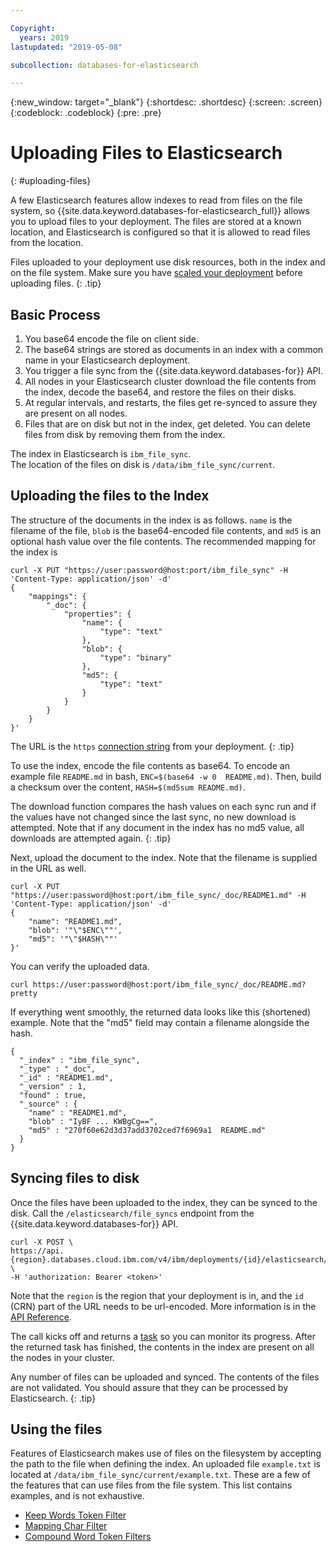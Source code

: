 ```yaml
---

Copyright:
  years: 2019
lastupdated: "2019-05-08"

subcollection: databases-for-elasticsearch

---
```


{:new_window: target="_blank"}
{:shortdesc: .shortdesc}
{:screen: .screen}
{:codeblock: .codeblock}
{:pre: .pre}

# Uploading Files to Elasticsearch 
{: #uploading-files}

A few Elasticsearch features allow indexes to read from files on the file system, so {{site.data.keyword.databases-for-elasticsearch_full}} allows you to upload files to your deployment. The files are
stored at a known location, and Elasticsearch is configured so that it is allowed to read files from the location.

Files uploaded to your deployment use disk resources, both in the index and on the file system. Make sure you have [scaled your deployment](/docs/services/databases-for-elasticsearch?topic=databases-for-elasticsearch-resources-scaling) before uploading files.
{: .tip} 

## Basic Process

1. You base64 encode the file on client side.
2. The base64 strings are stored as documents in an index with a common name in your Elasticsearch deployment.
3. You trigger a file sync from the {{site.data.keyword.databases-for}} API.
4. All nodes in your Elasticsearch cluster download the file contents from the index, decode the base64, and restore the files on their disks.
5. At regular intervals, and restarts, the files get re-synced to assure they are present on all nodes.
6. Files that are on disk but not in the index, get deleted. You can delete files from disk by removing
them from the index.  

The index in Elasticsearch is `ibm_file_sync`.  
The location of the files on disk is `/data/ibm_file_sync/current`.

## Uploading the files to the Index

The structure of the documents in the index is as follows. ``name`` is the filename of the file, `blob` is the base64-encoded file contents, and `md5` is an optional hash value over the file contents. The recommended mapping for the index is
```text
curl -X PUT "https://user:password@host:port/ibm_file_sync" -H 'Content-Type: application/json' -d'
{
    "mappings": {
        "_doc": {
            "properties": {
                "name": {
                    "type": "text"
                },
                "blob": {
                    "type": "binary"
                },
                "md5": {
                    "type": "text"
                }
            }
        }
    }
}'
```
The URL is the `https` [connection string](/docs/services/databases-for-elasticsearch?topic=databases-for-elasticsearch-connection-strings) from your deployment.
{: .tip}

To use the index, encode the file contents as base64. To encode an example file `README.md` in bash, `ENC=$(base64 -w 0  README.md)`. Then, build a checksum over the content, `HASH=$(md5sum README.md)`.

The download function compares the hash values on each sync run and if the values have not changed since the last sync, no new download is attempted.  Note that if any document in the index has no md5 value, all downloads are attempted again.
{: .tip}

Next, upload the document to the index. Note that the filename is supplied in the URL as well.
``` 
curl -X PUT "https://user:password@host:port/ibm_file_sync/_doc/README1.md" -H 'Content-Type: application/json' -d'
{
    "name": "README1.md",
    "blob": '"\"$ENC\""',
    "md5": '"\"$HASH\""'
}'
```

You can verify the uploaded data. 
```
curl https://user:password@host:port/ibm_file_sync/_doc/README.md?pretty
```

If everything went smoothly, the returned data looks like this (shortened) example. Note that the "md5" field may contain a filename alongside the hash.
``` 
{
  "_index" : "ibm_file_sync",
  "_type" : "_doc",
  "_id" : "README1.md",
  "_version" : 1,
  "found" : true,
  "_source" : {
    "name" : "README1.md",
    "blob" : "IyBF ... KWBgCg==",
    "md5" : "270f60e62d3d37add3702ced7f6969a1  README.md"
  }
}
```

## Syncing files to disk

Once the files have been uploaded to the index, they can be synced to the disk. Call the `/elasticsearch/file_syncs` endpoint from the {{site.data.keyword.databases-for}} API.
```
curl -X POST \
https://api.{region}.databases.cloud.ibm.com/v4/ibm/deployments/{id}/elasticsearch/file_syncs \
-H 'authorization: Bearer <token>'
```

Note that the `region` is the region that your deployment is in, and the `id` (CRN) part of the URL needs to be url-encoded. More information is in the [API Reference](https://cloud.ibm.com/apidocs/cloud-databases-api).

The call kicks off and returns a [task](https://cloud.ibm.com/apidocs/cloud-databases-api#get-currently-running-tasks-on-a-deployment) so you can monitor its progress. After the returned task has finished, the contents in the index are present on all the nodes in your cluster.

Any number of files can be uploaded and synced. The contents of the files are not validated. You should assure that they can be processed by Elasticsearch.
{: .tip}

## Using the files

Features of Elasticsearch makes use of files on the filesystem by accepting the path to the file when defining the index. An uploaded file `example.txt` is located at `/data/ibm_file_sync/current/example.txt`. These are a few of the features that can use files from the file system. This list contains examples, and is not exhaustive.
- [Keep Words Token Filter](https://www.elastic.co/guide/en/elasticsearch/reference/current/analysis-keep-words-tokenfilter.html)
- [Mapping Char Filter](https://www.elastic.co/guide/en/elasticsearch/reference/current/analysis-mapping-charfilter.html)
- [Compound Word Token Filters](https://www.elastic.co/guide/en/elasticsearch/reference/current/analysis-compound-word-tokenfilter.html)
